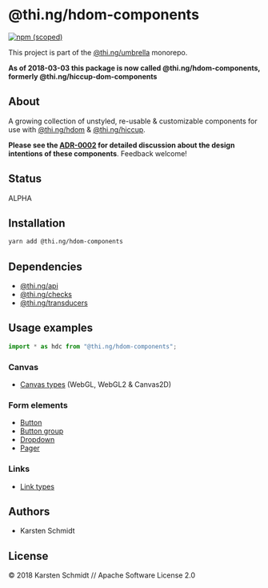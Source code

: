 # @thi.ng/hdom-components

[![npm (scoped)](https://img.shields.io/npm/v/@thi.ng/hdom-components.svg)](https://www.npmjs.com/package/@thi.ng/hdom-components)

This project is part of the
[@thi.ng/umbrella](https://github.com/thi-ng/umbrella/) monorepo.

**As of 2018-03-03 this package is now called @thi.ng/hdom-components,
formerly @thi.ng/hiccup-dom-components**

## About

A growing collection of unstyled, re-usable & customizable components
for use with
[@thi.ng/hdom](https://github.com/thi-ng/umbrella/tree/master/packages/hdom)
&
[@thi.ng/hiccup](https://github.com/thi-ng/umbrella/tree/master/packages/hiccup).

**Please see the
[ADR-0002](https://github.com/thi-ng/umbrella/tree/master/packages/hdom-components/adr/0002-component-configuration.md)
for detailed discussion about the design intentions of these
components**. Feedback welcome!

## Status

ALPHA

## Installation

```bash
yarn add @thi.ng/hdom-components
```

## Dependencies

- [@thi.ng/api](https://github.com/thi-ng/umbrella/tree/master/packages/api)
- [@thi.ng/checks](https://github.com/thi-ng/umbrella/tree/master/packages/checks)
- [@thi.ng/transducers](https://github.com/thi-ng/umbrella/tree/master/packages/transducers)

## Usage examples

```ts
import * as hdc from "@thi.ng/hdom-components";
```

### Canvas

- [Canvas types](https://github.com/thi-ng/umbrella/tree/master/packages/hdom-components/src/canvas.ts) (WebGL, WebGL2 & Canvas2D)

### Form elements

- [Button](https://github.com/thi-ng/umbrella/tree/master/packages/hdom-components/src/button.ts)
- [Button group](https://github.com/thi-ng/umbrella/tree/master/packages/hdom-components/src/button-group.ts)
- [Dropdown](https://github.com/thi-ng/umbrella/tree/master/packages/hdom-components/src/dropdown.ts)
- [Pager](https://github.com/thi-ng/umbrella/tree/master/packages/hdom-components/src/pager.ts)

### Links

- [Link types](https://github.com/thi-ng/umbrella/tree/master/packages/hdom-components/src/link.ts)

## Authors

- Karsten Schmidt

## License

&copy; 2018 Karsten Schmidt // Apache Software License 2.0
